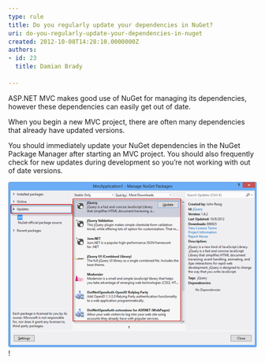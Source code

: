 ```yaml
---
type: rule
title: Do you regularly update your dependencies in NuGet?
uri: do-you-regularly-update-your-dependencies-in-nuget
created: 2012-10-08T14:28:10.0000000Z
authors:
- id: 23
  title: Damian Brady

---
```


ASP.NET MVC makes good use of NuGet for managing its dependencies, however these dependencies can easily get out of date.
 
When you begin a new MVC project, there are often many dependencies that already have updated versions.

You should immediately update your NuGet dependencies in the NuGet Package Manager after starting an MVC project. You should also frequently check for new updates during development so you’re not working with out of date versions.

![ Even after starting a brand new project, NuGet shows a lot of required updates](nuget-updates.png) 
!

